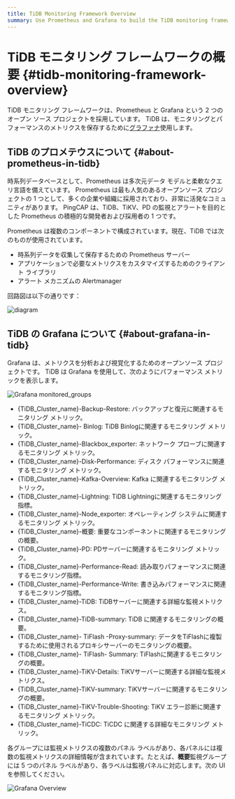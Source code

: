 ```yaml
---
title: TiDB Monitoring Framework Overview
summary: Use Prometheus and Grafana to build the TiDB monitoring framework.
---
```


# TiDB モニタリング フレームワークの概要 {#tidb-monitoring-framework-overview}

TiDB モニタリング フレームワークは、Prometheus と Grafana という 2 つのオープン ソース プロジェクトを採用しています。 TiDB は、モニタリングとパフォーマンスのメトリクスを保存するために[グラファナ](https://grafana.com/grafana)使用します。

## TiDB のプロメテウスについて {#about-prometheus-in-tidb}

時系列データベースとして、Prometheus は多次元データ モデルと柔軟なクエリ言語を備えています。 Prometheus は最も人気のあるオープンソース プロジェクトの 1 つとして、多くの企業や組織に採用されており、非常に活発なコミュニティがあります。 PingCAP は、TiDB、TiKV、PD の監視とアラートを目的とした Prometheus の積極的な開発者および採用者の 1 つです。

Prometheus は複数のコンポーネントで構成されています。現在、TiDB では次のものが使用されています。

-   時系列データを収集して保存するための Prometheus サーバー
-   アプリケーションで必要なメトリクスをカスタマイズするためのクライアント ライブラリ
-   アラート メカニズムの Alertmanager

回路図は以下の通りです：

![diagram](https://download.pingcap.com/images/docs/prometheus-in-tidb.png)

## TiDB の Grafana について {#about-grafana-in-tidb}

Grafana は、メトリクスを分析および視覚化するためのオープンソース プロジェクトです。 TiDB は Grafana を使用して、次のようにパフォーマンス メトリックを表示します。

![Grafana monitored\_groups](https://download.pingcap.com/images/docs/grafana-monitored-groups.png)

-   {TiDB_Cluster_name}-Backup-Restore: バックアップと復元に関連するモニタリング メトリック。
-   {TiDB_Cluster_name}- Binlog: TiDB Binlogに関連するモニタリング メトリック。
-   {TiDB_Cluster_name}-Blackbox_exporter: ネットワーク プローブに関連するモニタリング メトリック。
-   {TiDB_Cluster_name}-Disk-Performance: ディスク パフォーマンスに関連するモニタリング メトリック。
-   {TiDB_Cluster_name}-Kafka-Overview: Kafka に関連するモニタリング メトリック。
-   {TiDB_Cluster_name}-Lightning: TiDB Lightningに関連するモニタリング指標。
-   {TiDB_Cluster_name}-Node_exporter: オペレーティング システムに関連するモニタリング メトリック。
-   {TiDB_Cluster_name}-概要: 重要なコンポーネントに関連するモニタリングの概要。
-   {TiDB_Cluster_name}-PD: PDサーバーに関連するモニタリング メトリック。
-   {TiDB_Cluster_name}-Performance-Read: 読み取りパフォーマンスに関連するモニタリング指標。
-   {TiDB_Cluster_name}-Performance-Write: 書き込みパフォーマンスに関連するモニタリング指標。
-   {TiDB_Cluster_name}-TiDB: TiDBサーバーに関連する詳細な監視メトリクス。
-   {TiDB_Cluster_name}-TiDB-summary: TiDB に関連するモニタリングの概要。
-   {TiDB_Cluster_name}- TiFlash -Proxy-summary: データをTiFlashに複製するために使用されるプロキシサーバーのモニタリングの概要。
-   {TiDB_Cluster_name}- TiFlash- Summary: TiFlashに関連するモニタリングの概要。
-   {TiDB_Cluster_name}-TiKV-Details: TiKVサーバーに関連する詳細な監視メトリクス。
-   {TiDB_Cluster_name}-TiKV-summary: TiKVサーバーに関連するモニタリングの概要。
-   {TiDB_Cluster_name}-TiKV-Trouble-Shooting: TiKV エラー診断に関連するモニタリング メトリック。
-   {TiDB_Cluster_name}-TiCDC: TiCDC に関連する詳細なモニタリング メトリック。

各グループには監視メトリクスの複数のパネル ラベルがあり、各パネルには複数の監視メトリクスの詳細情報が含まれています。たとえば、**概要**監視グループには 5 つのパネル ラベルがあり、各ラベルは監視パネルに対応します。次の UI を参照してください。

![Grafana Overview](https://download.pingcap.com/images/docs/grafana-monitor-overview.png)

